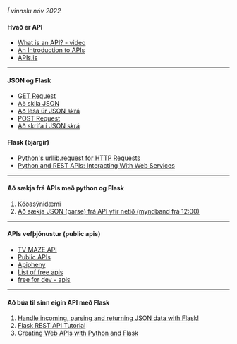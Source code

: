 _Í vinnslu nóv 2022_

#### Hvað er API

- [What is an API? - video](https://www.youtube.com/watch?v=s7wmiS2mSXY)
- [An Introduction to APIs](https://zapier.com/learn/apis/chapter-1-introduction-to-apis/)
- [APIs.is](http://docs.apis.is/)

---

#### JSON og Flask 

* [GET Request]()
* [Að skila JSON](Flask_return_JSON.py)
* [Að lesa úr JSON skrá]()
* [POST Request]()
* [Að skrifa í JSON skrá]()

#### Flask (bjargir)
* [Python's urllib.request for HTTP Requests](https://realpython.com/urllib-request/)
* [Python and REST APIs: Interacting With Web Services](https://realpython.com/api-integration-in-python/)

---

#### Að sækja frá APIs með python og Flask
1. [Kóðasýnidæmi](https://github.com/vefthroun/Namsefni/tree/main/4-API/3_FlaskParseJson)
1. [Að sækja JSON (parse) frá API yfir netið (myndband frá 12:00)](https://youtu.be/9N6a-VLBa2I?t=705) 

---

#### APIs vefþjónustur (public apis)

- [TV MAZE API](https://www.tvmaze.com/api)
- [Public APIs](https://github.com/public-apis/public-apis)
- [Apipheny](https://apipheny.io/free-api/)
- [List of free apis](https://mixedanalytics.com/blog/list-actually-free-open-no-auth-needed-apis/)
- [free for dev - apis](https://github.com/ripienaar/free-for-dev#apis-data-and-ml)

---

#### Að búa til sinn eigin API með Flask
1. [Handle incoming, parsing and returning JSON data with Flask!](https://pythonise.com/series/learning-flask/working-with-json-in-flask)
1. [Flask REST API Tutorial](https://pythonbasics.org/flask-rest-api/)
1. [Creating Web APIs with Python and Flask](https://programminghistorian.org/en/lessons/creating-apis-with-python-and-flask)


